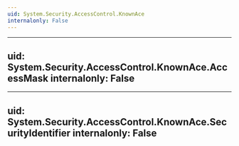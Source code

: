 ```yaml
---
uid: System.Security.AccessControl.KnownAce
internalonly: False
---
```


---
uid: System.Security.AccessControl.KnownAce.AccessMask
internalonly: False
---

---
uid: System.Security.AccessControl.KnownAce.SecurityIdentifier
internalonly: False
---

